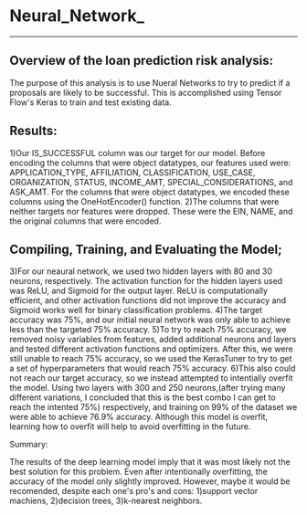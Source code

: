 # Neural_Network_
___
Overview of the loan prediction risk analysis:
---

The purpose of this analysis is to use Nueral Networks to try to predict if a proposals are likely to be successful. This is accomplished using Tensor Flow's Keras to train and test existing data.

Results:
---
1)Our IS_SUCCESSFUL column was our target for our model.
Before encoding the columns that were object datatypes, our features used were: APPLICATION_TYPE, AFFILIATION, CLASSIFICATION, USE_CASE, ORGANIZATION, STATUS, INCOME_AMT, SPECIAL_CONSIDERATIONS, and ASK_AMT. For the columns that were object datatypes, we encoded these columns using the OneHotEncoder() function.
2)The columns that were neither targets nor features were dropped. These were the EIN, NAME, and the original columns that were encoded.

Compiling, Training, and Evaluating the Model;
---

3)For our neaural network, we used two hidden layers with 80 and 30 neurons, respectively. The activation function for the hidden layers used was ReLU, and Sigmoid for the output layer. ReLU is computationally efficient, and other activation functions did not improve the accuracy and Sigmoid works well for binary classification problems.
4)The target accuracy was 75%, and our initial neural network was only able to achieve less than the targeted 75% accuracy.
5)To try to reach 75% accuracy, we removed noisy variables from features, added additional neurons and layers and tested different activation functions and optimizers. After this, we were still unable to reach 75% accuracy, so we used the KerasTuner to try to get a set of hyperparameters that would reach 75% accuracy. 6)This also could not reach our target accuracy, so we instead attempted to intentially overfit the model. Using two layers with 300 and 250 neurons,(after trying many different variations, I concluded that this is the best combo I can get to reach the intented 75%) respectively, and training on 99% of the dataset we were able to achieve 76.9% accuracy. Although this model is overfit, learning how to overfit will help to avoid overfitting in the future.

Summary:

The results of the deep learning model imply that it was most likely not the best solution for this problem. Even after intentionally overfitting, the accuracy of the model only slightly improved. 
However, maybe it would be recomended, despite each one's pro's and cons:
1)support vector machiens, 
2)decision trees, 
3)k-nearest neighbors.
